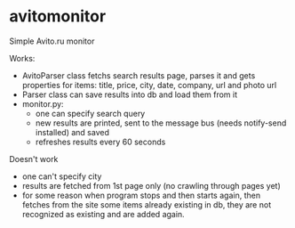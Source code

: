 avitomonitor
============

Simple Avito.ru monitor

Works:
- AvitoParser class fetchs search results page, parses it and gets properties for items: title, price, city, date, company, url and photo url
- Parser class can save results into db and load them from it
- monitor.py:
  - one can specify search query
  - new results are printed, sent to the message bus (needs notify-send installed) and saved
  - refreshes results every 60 seconds

Doesn't work
- one can't specify city
- results are fetched from 1st page only (no crawling through pages yet)
- for some reason when program stops and then starts again, then fetches from the site some items already existing in db, they are not recognized as existing and are added again.